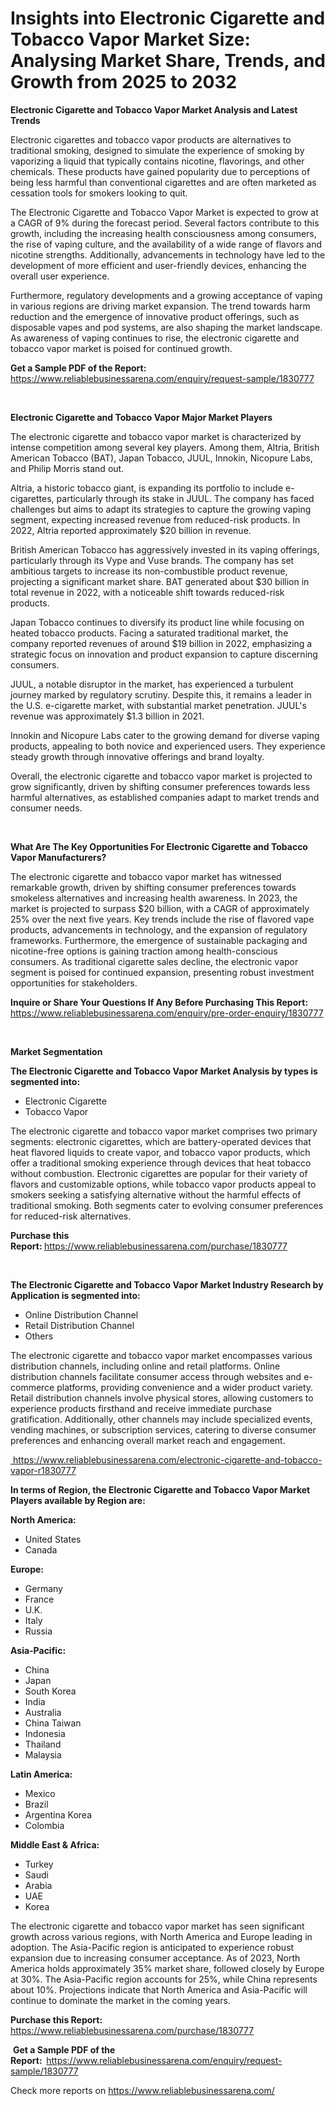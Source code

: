 <p><h1>Insights into Electronic Cigarette and Tobacco Vapor Market Size: Analysing Market Share, Trends, and Growth from 2025 to 2032</h1></p><p><strong>Electronic Cigarette and Tobacco Vapor Market Analysis and Latest Trends</strong></p>
<p><p>Electronic cigarettes and tobacco vapor products are alternatives to traditional smoking, designed to simulate the experience of smoking by vaporizing a liquid that typically contains nicotine, flavorings, and other chemicals. These products have gained popularity due to perceptions of being less harmful than conventional cigarettes and are often marketed as cessation tools for smokers looking to quit.</p><p>The Electronic Cigarette and Tobacco Vapor Market is expected to grow at a CAGR of 9% during the forecast period. Several factors contribute to this growth, including the increasing health consciousness among consumers, the rise of vaping culture, and the availability of a wide range of flavors and nicotine strengths. Additionally, advancements in technology have led to the development of more efficient and user-friendly devices, enhancing the overall user experience.</p><p>Furthermore, regulatory developments and a growing acceptance of vaping in various regions are driving market expansion. The trend towards harm reduction and the emergence of innovative product offerings, such as disposable vapes and pod systems, are also shaping the market landscape. As awareness of vaping continues to rise, the electronic cigarette and tobacco vapor market is poised for continued growth.</p></p>
<p><strong>Get a Sample PDF of the Report:&nbsp;</strong> <a href="https://www.reliablebusinessarena.com/enquiry/request-sample/1830777?utm_campaign=2114&utm_medium=2&utm_source=Github&utm_content=ia&utm_term=09022025&utm_id=electronic-cigarette-and-tobacco-vapor">https://www.reliablebusinessarena.com/enquiry/request-sample/1830777</a></p>
<p>&nbsp;</p>
<p><strong>Electronic Cigarette and Tobacco Vapor Major Market Players</strong></p>
<p><p>The electronic cigarette and tobacco vapor market is characterized by intense competition among several key players. Among them, Altria, British American Tobacco (BAT), Japan Tobacco, JUUL, Innokin, Nicopure Labs, and Philip Morris stand out.</p><p>Altria, a historic tobacco giant, is expanding its portfolio to include e-cigarettes, particularly through its stake in JUUL. The company has faced challenges but aims to adapt its strategies to capture the growing vaping segment, expecting increased revenue from reduced-risk products. In 2022, Altria reported approximately $20 billion in revenue.</p><p>British American Tobacco has aggressively invested in its vaping offerings, particularly through its Vype and Vuse brands. The company has set ambitious targets to increase its non-combustible product revenue, projecting a significant market share. BAT generated about $30 billion in total revenue in 2022, with a noticeable shift towards reduced-risk products.</p><p>Japan Tobacco continues to diversify its product line while focusing on heated tobacco products. Facing a saturated traditional market, the company reported revenues of around $19 billion in 2022, emphasizing a strategic focus on innovation and product expansion to capture discerning consumers.</p><p>JUUL, a notable disruptor in the market, has experienced a turbulent journey marked by regulatory scrutiny. Despite this, it remains a leader in the U.S. e-cigarette market, with substantial market penetration. JUUL's revenue was approximately $1.3 billion in 2021.</p><p>Innokin and Nicopure Labs cater to the growing demand for diverse vaping products, appealing to both novice and experienced users. They experience steady growth through innovative offerings and brand loyalty.</p><p>Overall, the electronic cigarette and tobacco vapor market is projected to grow significantly, driven by shifting consumer preferences towards less harmful alternatives, as established companies adapt to market trends and consumer needs.</p></p>
<p>&nbsp;</p>
<p><strong>What Are The Key Opportunities For Electronic Cigarette and Tobacco Vapor Manufacturers?</strong></p>
<p><p>The electronic cigarette and tobacco vapor market has witnessed remarkable growth, driven by shifting consumer preferences towards smokeless alternatives and increasing health awareness. In 2023, the market is projected to surpass $20 billion, with a CAGR of approximately 25% over the next five years. Key trends include the rise of flavored vape products, advancements in technology, and the expansion of regulatory frameworks. Furthermore, the emergence of sustainable packaging and nicotine-free options is gaining traction among health-conscious consumers. As traditional cigarette sales decline, the electronic vapor segment is poised for continued expansion, presenting robust investment opportunities for stakeholders.</p></p>
<p><strong>Inquire or Share Your Questions If Any Before Purchasing This Report:</strong> <a href="https://www.reliablebusinessarena.com/enquiry/pre-order-enquiry/1830777?utm_campaign=2114&utm_medium=2&utm_source=Github&utm_content=ia&utm_term=09022025&utm_id=electronic-cigarette-and-tobacco-vapor">https://www.reliablebusinessarena.com/enquiry/pre-order-enquiry/1830777</a></p>
<p>&nbsp;</p>
<p><strong>Market Segmentation</strong></p>
<p><strong>The Electronic Cigarette and Tobacco Vapor Market Analysis by types is segmented into:</strong></p>
<p><ul><li>Electronic Cigarette</li><li>Tobacco Vapor</li></ul></p>
<p><p>The electronic cigarette and tobacco vapor market comprises two primary segments: electronic cigarettes, which are battery-operated devices that heat flavored liquids to create vapor, and tobacco vapor products, which offer a traditional smoking experience through devices that heat tobacco without combustion. Electronic cigarettes are popular for their variety of flavors and customizable options, while tobacco vapor products appeal to smokers seeking a satisfying alternative without the harmful effects of traditional smoking. Both segments cater to evolving consumer preferences for reduced-risk alternatives.</p></p>
<p><strong>Purchase this Report:&nbsp;</strong><a href="https://www.reliablebusinessarena.com/purchase/1830777?utm_campaign=2114&utm_medium=2&utm_source=Github&utm_content=ia&utm_term=09022025&utm_id=electronic-cigarette-and-tobacco-vapor">https://www.reliablebusinessarena.com/purchase/1830777</a></p>
<p>&nbsp;</p>
<p><strong>The Electronic Cigarette and Tobacco Vapor Market Industry Research by Application is segmented into:</strong></p>
<p><ul><li>Online Distribution Channel</li><li>Retail Distribution Channel</li><li>Others</li></ul></p>
<p><p>The electronic cigarette and tobacco vapor market encompasses various distribution channels, including online and retail platforms. Online distribution channels facilitate consumer access through websites and e-commerce platforms, providing convenience and a wider product variety. Retail distribution channels involve physical stores, allowing customers to experience products firsthand and receive immediate purchase gratification. Additionally, other channels may include specialized events, vending machines, or subscription services, catering to diverse consumer preferences and enhancing overall market reach and engagement.</p></p>
<p><a href="https://www.reliablebusinessarena.com/electronic-cigarette-and-tobacco-vapor-r1830777?utm_campaign=2114&utm_medium=2&utm_source=Github&utm_content=ia&utm_term=09022025&utm_id=electronic-cigarette-and-tobacco-vapor">&nbsp;https://www.reliablebusinessarena.com/electronic-cigarette-and-tobacco-vapor-r1830777</a></p>
<p><strong>In terms of Region, the Electronic Cigarette and Tobacco Vapor Market Players available by Region are:</strong></p>
<p>
    <p> <strong> North America: </strong>
        <ul>
            <li>United States</li>
            <li>Canada</li>
        </ul>
        </p> 
    <p> <strong> Europe: </strong>
        <ul>
            <li>Germany</li>
            <li>France</li>
            <li>U.K.</li>
            <li>Italy</li>
            <li>Russia</li>
        </ul>
        </p> 
    <p> <strong> Asia-Pacific: </strong>
        <ul>
            <li>China</li>
            <li>Japan</li>
            <li>South Korea</li>
            <li>India</li>
            <li>Australia</li>
            <li>China Taiwan</li>
            <li>Indonesia</li>
            <li>Thailand</li>
            <li>Malaysia</li>
        </ul>
        </p> 
    <p> <strong> Latin America: </strong>
        <ul>
            <li>Mexico</li>
            <li>Brazil</li>
            <li>Argentina Korea</li>
            <li>Colombia</li>
        </ul>
        </p> 
    <p> <strong> Middle East & Africa: </strong>
        <ul>
            <li>Turkey</li>
            <li>Saudi</li>
            <li>Arabia</li>
            <li>UAE</li>
            <li>Korea</li>
        </ul>
    </p>
    </p>
<p><p>The electronic cigarette and tobacco vapor market has seen significant growth across various regions, with North America and Europe leading in adoption. The Asia-Pacific region is anticipated to experience robust expansion due to increasing consumer acceptance. As of 2023, North America holds approximately 35% market share, followed closely by Europe at 30%. The Asia-Pacific region accounts for 25%, while China represents about 10%. Projections indicate that North America and Asia-Pacific will continue to dominate the market in the coming years.</p></p>
<p><strong>Purchase this Report: </strong><a href="https://www.reliablebusinessarena.com/purchase/1830777?utm_campaign=2114&utm_medium=2&utm_source=Github&utm_content=ia&utm_term=09022025&utm_id=electronic-cigarette-and-tobacco-vapor">https://www.reliablebusinessarena.com/purchase/1830777</a></p>
<p>&nbsp;<strong>Get a Sample PDF of the Report:&nbsp;&nbsp;</strong><a href="https://www.reliablebusinessarena.com/enquiry/request-sample/1830777?utm_campaign=2114&utm_medium=2&utm_source=Github&utm_content=ia&utm_term=09022025&utm_id=electronic-cigarette-and-tobacco-vapor">https://www.reliablebusinessarena.com/enquiry/request-sample/1830777</a></p>
<p><strong></strong></p>
<p>Check more reports on <a href="https://www.reliablebusinessarena.com/?utm_campaign=2114&utm_medium=2&utm_source=Github&utm_content=ia&utm_term=09022025&utm_id=electronic-cigarette-and-tobacco-vapor">https://www.reliablebusinessarena.com/</a></p>